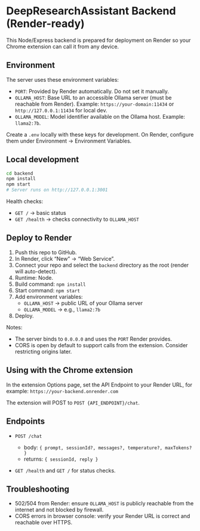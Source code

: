 # DeepResearchAssistant Backend (Render-ready)

This Node/Express backend is prepared for deployment on Render so your Chrome extension can call it from any device.

## Environment

The server uses these environment variables:

- `PORT`: Provided by Render automatically. Do not set it manually.
- `OLLAMA_HOST`: Base URL to an accessible Ollama server (must be reachable from Render). Example: `https://your-domain:11434` or `http://127.0.0.1:11434` for local dev.
- `OLLAMA_MODEL`: Model identifier available on the Ollama host. Example: `llama2:7b`.

Create a `.env` locally with these keys for development. On Render, configure them under Environment → Environment Variables.

## Local development

```bash
cd backend
npm install
npm start
# Server runs on http://127.0.0.1:3001
```

Health checks:
- `GET /` → basic status
- `GET /health` → checks connectivity to `OLLAMA_HOST`

## Deploy to Render

1. Push this repo to GitHub.
2. In Render, click “New” → “Web Service”.
3. Connect your repo and select the `backend` directory as the root (render will auto-detect).
4. Runtime: Node.
5. Build command: `npm install`
6. Start command: `npm start`
7. Add environment variables:
   - `OLLAMA_HOST` → public URL of your Ollama server
   - `OLLAMA_MODEL` → e.g., `llama2:7b`
8. Deploy.

Notes:
- The server binds to `0.0.0.0` and uses the `PORT` Render provides.
- CORS is open by default to support calls from the extension. Consider restricting origins later.

## Using with the Chrome extension

In the extension Options page, set the API Endpoint to your Render URL, for example:
`https://your-backend.onrender.com`

The extension will POST to `POST {API_ENDPOINT}/chat`.

## Endpoints

- `POST /chat`
  - body: `{ prompt, sessionId?, messages?, temperature?, maxTokens? }`
  - returns: `{ sessionId, reply }`

- `GET /health` and `GET /` for status checks.

## Troubleshooting

- 502/504 from Render: ensure `OLLAMA_HOST` is publicly reachable from the internet and not blocked by firewall.
- CORS errors in browser console: verify your Render URL is correct and reachable over HTTPS.
